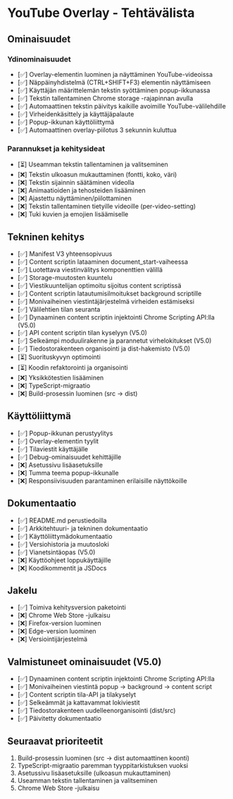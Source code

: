 # YouTube Overlay - Tehtävälista

## Ominaisuudet

### Ydinominaisuudet

- [✅] Overlay-elementin luominen ja näyttäminen YouTube-videoissa
- [✅] Näppäinyhdistelmä (CTRL+SHIFT+F3) elementin näyttämiseen
- [✅] Käyttäjän määrittelemän tekstin syöttäminen popup-ikkunassa
- [✅] Tekstin tallentaminen Chrome storage -rajapinnan avulla
- [✅] Automaattinen tekstin päivitys kaikille avoimille YouTube-välilehdille
- [✅] Virheidenkäsittely ja käyttäjäpalaute
- [✅] Popup-ikkunan käyttöliittymä
- [✅] Automaattinen overlay-piilotus 3 sekunnin kuluttua

### Parannukset ja kehitysideat

- [⏳] Useamman tekstin tallentaminen ja valitseminen
- [❌] Tekstin ulkoasun mukauttaminen (fontti, koko, väri)
- [❌] Tekstin sijainnin säätäminen videolla
- [❌] Animaatioiden ja tehosteiden lisääminen
- [❌] Ajastettu näyttäminen/piilottaminen
- [❌] Tekstin tallentaminen tietyille videoille (per-video-setting)
- [❌] Tuki kuvien ja emojien lisäämiselle

## Tekninen kehitys

- [✅] Manifest V3 yhteensopivuus
- [✅] Content scriptin lataaminen document_start-vaiheessa
- [✅] Luotettava viestinvälitys komponenttien välillä
- [✅] Storage-muutosten kuuntelu
- [✅] Viestikuuntelijan optimoitu sijoitus content scriptissä
- [✅] Content scriptin latautumisilmoitukset background scriptille
- [✅] Monivaiheinen viestintäjärjestelmä virheiden estämiseksi
- [✅] Välilehtien tilan seuranta
- [✅] Dynaaminen content scriptin injektointi Chrome Scripting API:lla (V5.0)
- [✅] API content scriptin tilan kyselyyn (V5.0)
- [✅] Selkeämpi moduulirakenne ja parannetut virhelokitukset (V5.0)
- [✅] Tiedostorakenteen organisointi ja dist-hakemisto (V5.0)
- [⏳] Suorituskyvyn optimointi
- [⏳] Koodin refaktorointi ja organisointi
- [❌] Yksikkötestien lisääminen
- [❌] TypeScript-migraatio
- [❌] Build-prosessin luominen (src → dist)

## Käyttöliittymä

- [✅] Popup-ikkunan perustyylitys
- [✅] Overlay-elementin tyylit
- [✅] Tilaviestit käyttäjälle
- [✅] Debug-ominaisuudet kehittäjille
- [❌] Asetussivu lisäasetuksille
- [❌] Tumma teema popup-ikkunalle
- [❌] Responsiivisuuden parantaminen erilaisille näyttökoille

## Dokumentaatio

- [✅] README.md perustiedoilla
- [✅] Arkkitehtuuri- ja tekninen dokumentaatio
- [✅] Käyttöliittymädokumentaatio
- [✅] Versiohistoria ja muutosloki
- [✅] Vianetsintäopas (V5.0)
- [❌] Käyttöohjeet loppukäyttäjille
- [❌] Koodikommentit ja JSDocs

## Jakelu

- [✅] Toimiva kehitysversion paketointi
- [❌] Chrome Web Store -julkaisu
- [❌] Firefox-version luominen
- [❌] Edge-version luominen
- [❌] Versiointijärjestelmä

## Valmistuneet ominaisuudet (V5.0)

- [✅] Dynaaminen content scriptin injektointi Chrome Scripting API:lla
- [✅] Monivaiheinen viestintä popup → background → content script
- [✅] Content scriptin tila-API ja tilakyselyt
- [✅] Selkeämmät ja kattavammat lokiviestit
- [✅] Tiedostorakenteen uudelleenorganisointi (dist/src)
- [✅] Päivitetty dokumentaatio

## Seuraavat prioriteetit

1. Build-prosessin luominen (src → dist automaattinen koonti)
2. TypeScript-migraatio paremman tyyppitarkistuksen vuoksi
3. Asetussivu lisäasetuksille (ulkoasun mukauttaminen)
4. Useamman tekstin tallentaminen ja valitseminen
5. Chrome Web Store -julkaisu 